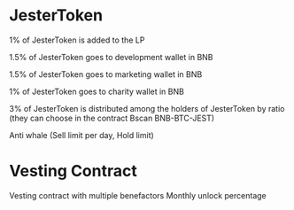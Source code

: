 # JesterToken

1% of JesterToken is added to the LP 

1.5% of JesterToken goes to development wallet in BNB

1.5% of JesterToken goes to marketing wallet in BNB

1% of JesterToken goes to charity wallet in BNB

3% of JesterToken is distributed among the holders of JesterToken by ratio (they can choose in the contract Bscan BNB-BTC-JEST)

Anti whale (Sell limit per day, Hold limit)

# Vesting Contract
Vesting contract with multiple benefactors
Monthly unlock percentage

